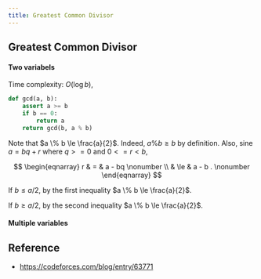 ```yaml
---
title: Greatest Common Divisor
---
```


## Greatest Common Divisor

#### Two variabels
Time complexity: $O(\log b)$,

```python
def gcd(a, b):
    assert a >= b
    if b == 0:
        return a
    return gcd(b, a % b)
```

Note that $a \% b  \le \frac{a}{2}$.
Indeed, $a \% b \ge b$ by definition.
Also, sine $a = bq + r$ where $q >= 0$ and $0 <= r < b$,

$$
\begin{eqnarray}
    r
    & = &
        a - bq
    \nonumber
    \\
    & \le &
        a - b
    .
    \nonumber
\end{eqnarray}
$$

If $b \le a / 2$, by the first inequality $a \% b \le \frac{a}{2}$.

If $b \ge a / 2$, by the second inequality $a \% b \le \frac{a}{2}$.

#### Multiple variables


## Reference
- https://codeforces.com/blog/entry/63771
